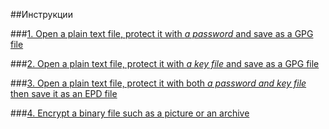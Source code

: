 ##Инструкции

###[1. Open a plain text file, protect it with *a password* and save as a GPG file](open_plain_text_protect_with_password/password_protection.htm)

###[2. Open a plain text file, protect it with *a key file* and save as a GPG file](open_plain_text_protect_with_key_file/key_file_protection.htm)

###[3. Open a plain text file, protect it with both *a password and key file* then save it as an EPD file](open_plain_text_protect_with_key_and_password/double_protection.htm)

###[4. Encrypt a binary file such as a picture or an archive](encrypt_binary_file/binary_file.htm)
